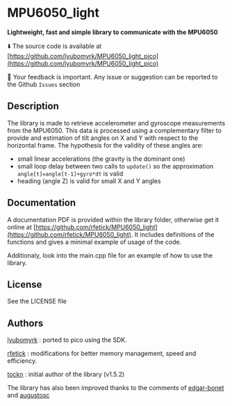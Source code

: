 # MPU6050_light

**Lightweight, fast and simple library to communicate with the MPU6050**

:arrow_down: The source code is available at [https://github.com/lyubomyrk/MPU6050_light_pico](https://github.com/lyubomyrk/MPU6050_light_pico)

:arrows_counterclockwise: Your feedback is important. Any issue or suggestion can be reported to the Github `Issues` section


## Description

The library is made to retrieve accelerometer and gyroscope measurements from the MPU6050. This data is processed using a complementary filter to provide and estimation of tilt angles on X and Y with respect to the horizontal frame. The hypothesis for the validity of these angles are:
* small linear accelerations (the gravity is the dominant one)
* small loop delay between two calls to `update()` so the approximation `angle[t]=angle[t-1]+gyro*dt` is valid
* heading (angle Z) is valid for small X and Y angles

## Documentation

A documentation PDF is provided within the library folder, otherwise get it online at [https://github.com/rfetick/MPU6050_light](https://github.com/rfetick/MPU6050_light). It includes definitions of the functions and gives a minimal example of usage of the code.

Additionaly, look into the main.cpp file for an example of how to use the library.

## License

See the LICENSE file

## Authors

[lyubomyrk](https://github.com/lyubomyrk) : ported to pico using the SDK.

[rfetick](https://github.com/rfetick) : modifications for better memory management, speed and efficiency.

[tockn](https://github.com/tockn) : initial author of the library (v1.5.2)

The library has also been improved thanks to the comments of [edgar-bonet](https://github.com/edgar-bonet) and [augustosc](https://github.com/augustosc)
